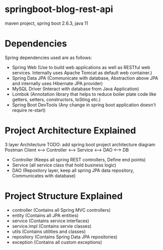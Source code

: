# springboot-blog-rest-api
maven project, spring boot 2.6.3, java 11
# Dependencies
Spring dependencies used are as follows:
- Spring Web (Use to build web applications as well as RESTful web services. Internally uses Apache Tomcat as default web container.)
- Spring Data JPA (Communicate with database, Abstraction above JPA and internally uses Hibernate JPA provider)
- MySQL Driver (Interact with database from Java Application)
- Lombok (Annotation library that helps to reduce boiler plate code like getters, setters, constructors, toSting etc.)
- Spring Boot DevTools (Any change in spring boot application doesn't require re-start)

# Project Architecture Explained
3 layer Architecture
TODO: add spring boot project architecture diagram
Postman Client <--> Controller <--> Service <--> DAO <--> DB
- Controller (Keeps all spring REST controllers, Define end points)
- Service (all service class that hold business logic)
- DAO (Repository layer, keep all spring JPA data repository, Communicates with database)

# Project Structure Explained
- controller (Contains all Spring MVC controllers)
- entity (Contains all JPA entities)
- service (Contains service interfaces)
- service.impl (Contains servie classes)
- utils (Contains utilities and classes)
- repository (Contains Spring Data JPA repositories)
- exception (Contains all custom exceptions)
